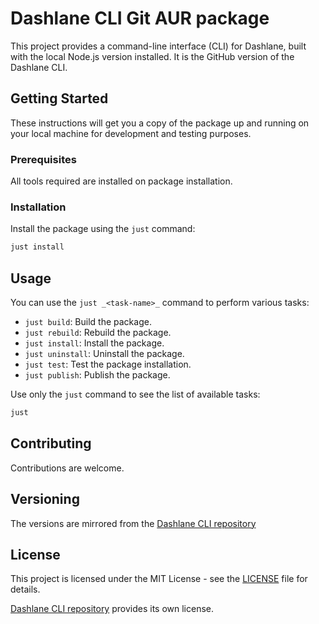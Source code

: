 
# Dashlane CLI Git AUR package

This project provides a command-line interface (CLI) for Dashlane, built with the local Node.js version installed. It is the GitHub version of the Dashlane CLI.

## Getting Started

These instructions will get you a copy of the package up and running on your local machine for development and testing purposes.

### Prerequisites

All tools required are installed on package installation.

### Installation

Install the package using the `just` command:

```zsh
just install
```

## Usage

You can use the `just _<task-name>_` command to perform various tasks:

- `just build`: Build the package.
- `just rebuild`: Rebuild the package.
- `just install`: Install the package.
- `just uninstall`: Uninstall the package.
- `just test`: Test the package installation.
- `just publish`: Publish the package.

Use only the `just` command to see the list of available tasks:

```zsh
just
```

## Contributing

Contributions are welcome.

## Versioning

The versions are mirrored from the [Dashlane CLI repository](https://github.com/Dashlane/dashlane-cli.git)

## License

This project is licensed under the MIT License - see the [LICENSE](LICENSE) file for details.

[Dashlane CLI repository](https://github.com/Dashlane/dashlane-cli.git) provides its own license.
